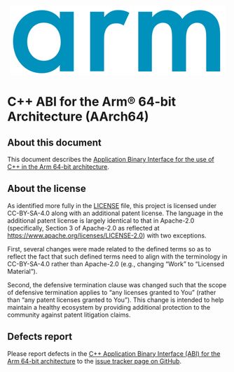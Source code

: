 <div align="center">
   <img src="Arm_logo_blue_RGB.svg" />
</div>

# C++ ABI for the Arm® 64-bit Architecture (AArch64)


## About this document

This document describes the [Application Binary Interface for the use
of C++ in the Arm 64-bit architecture](cppabi64.rst).

## About the license

As identified more fully in the [LICENSE](LICENSE) file, this project
is licensed under CC-BY-SA-4.0 along with an additional patent
license.  The language in the additional patent license is largely
identical to that in Apache-2.0 (specifically, Section 3 of Apache-2.0
as reflected at https://www.apache.org/licenses/LICENSE-2.0) with two
exceptions.

First, several changes were made related to the defined terms so as to
reflect the fact that such defined terms need to align with the
terminology in CC-BY-SA-4.0 rather than Apache-2.0 (e.g., changing
“Work” to “Licensed Material”).

Second, the defensive termination clause was changed such that the
scope of defensive termination applies to “any licenses granted to
You” (rather than “any patent licenses granted to You”).  This change
is intended to help maintain a healthy ecosystem by providing
additional protection to the community against patent litigation
claims.

## Defects report

Please report defects in the [C++ Application Binary Interface (ABI)
for the Arm 64-bit architecture](cppabi64.rst) to the [issue tracker
page on GitHub](https://github.com/ARM-software/abi-aa/issues).
